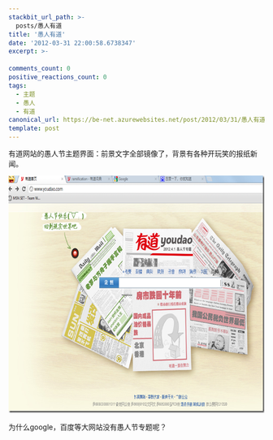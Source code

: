 ```yaml
---
stackbit_url_path: >-
  posts/愚人有道
title: '愚人有道'
date: '2012-03-31 22:00:58.6738347'
excerpt: >-
  
comments_count: 0
positive_reactions_count: 0
tags: 
  - 主题
  - 愚人
  - 有道
canonical_url: https://be-net.azurewebsites.net/post/2012/03/31/愚人有道
template: post
---
```

<p>有道网站的愚人节主题界面：前景文字全部镜像了，背景有各种开玩笑的报纸新闻。</p>  <p><a href="https://raw.githubusercontent.com/Jeff-Tian/blogengine.net/master/Source/BlogEngine/BlogEngine.NET/App_Data/files/image_500.png"><img style="background-image: none; border-bottom: 0px; border-left: 0px; margin: 0px 10px 0px 0px; padding-left: 0px; padding-right: 0px; display: inline; border-top: 0px; border-right: 0px; padding-top: 0px" title="image" border="0" alt="image" src="https://raw.githubusercontent.com/Jeff-Tian/blogengine.net/master/Source/BlogEngine/BlogEngine.NET/App_Data/files/image_thumb_218.png" width="711" height="468" /></a></p>  <p>为什么google，百度等大网站没有愚人节专题呢？</p>